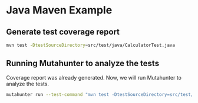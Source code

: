 # Java Maven Example

## Generate test coverage report

```bash
mvn test -DtestSourceDirectory=src/test/java/CalculatorTest.java
```

## Running Mutahunter to analyze the tests

Coverage report was already generated. Now, we will run Mutahunter to analyze the tests.

```bash
mutahunter run --test-command "mvn test -DtestSourceDirectory=src/test/java/CalculatorTest.java -q" --test-file-path "src/test/java/CalculatorTest.java" --code-coverage-report-path "target/site/jacoco/jacoco.xml" --only-mutate-file-paths "src/main/java/com/example/Calculator.java" --coverage-type jacoco
```
